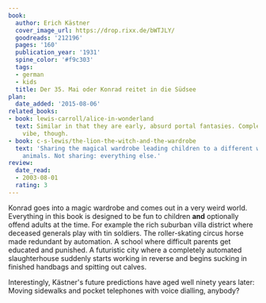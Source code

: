 ```yaml
---
book:
  author: Erich Kästner
  cover_image_url: https://drop.rixx.de/bWTJLY/
  goodreads: '212196'
  pages: '160'
  publication_year: '1931'
  spine_color: '#f9c303'
  tags:
  - german
  - kids
  title: Der 35. Mai oder Konrad reitet in die Südsee
plan:
  date_added: '2015-08-06'
related_books:
- book: lewis-carroll/alice-in-wonderland
  text: Similar in that they are early, absurd portal fantasies. Completely different
    vibe, though.
- book: c-s-lewis/the-lion-the-witch-and-the-wardrobe
  text: 'Sharing the magical wardrobe leading children to a different world and talking
    animals. Not sharing: everything else.'
review:
  date_read:
  - 2003-08-01
  rating: 3
---
```


Konrad goes into a magic wardrobe and comes out in a very weird world. Everything in this book is designed to be fun to
children **and** optionally offend adults at the time. For example the rich suburban villa district where deceased
generals play with tin soldiers. The roller-skating circus horse made redundant by automation. A school where difficult
parents get educated and punished. A futuristic city where a completely automated slaughterhouse suddenly starts working
in reverse and begins sucking in finished handbags and spitting out calves.

Interestingly, Kästner's future predictions have aged well ninety years later: Moving sidewalks and pocket telephones
with voice dialling, anybody?
